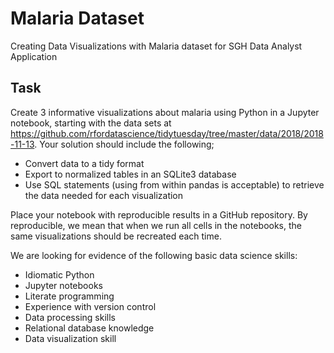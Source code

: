 # Malaria Dataset

Creating Data Visualizations with Malaria dataset for SGH Data Analyst Application

## Task

Create 3 informative visualizations about malaria using Python in a Jupyter notebook, starting with the data sets at https://github.com/rfordatascience/tidytuesday/tree/master/data/2018/2018-11-13.  Your solution should include the following;

- Convert data to a tidy format
- Export to normalized tables in an SQLite3 database
- Use SQL statements (using from within pandas is acceptable) to retrieve the data needed for each visualization 

Place your notebook with reproducible results in a GitHub repository. By reproducible, we mean that when we run all cells in the notebooks, the same visualizations should be recreated each time.

We are looking for evidence of the following basic data science skills:
- Idiomatic Python
- Jupyter notebooks
- Literate programming
- Experience with version control
- Data processing skills
- Relational database knowledge
- Data visualization skill






